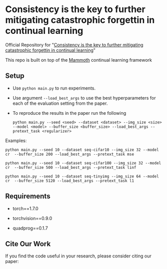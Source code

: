 # Consistency is the key to further mitigating catastrophic forgettin in continual learning 
Official Repository for  "[Consistency is the key to further mitigating catastrophic forgettin in continual learning](https://arxiv.org/abs/2207.04998)"

This repo is built on top of the [Mammoth](https://github.com/aimagelab/mammoth) continual learning framework

## Setup

+ Use `python main.py` to run experiments.
+ Use argument `--load_best_args` to use the best hyperparameters for each of the evaluation setting from the paper.
+ To reproduce the results in the paper run the following

    `python main.py --seed <seed> --dataset <dataset> --img_size <size> --model <model> --buffer_size <buffer_size> --load_best_args --pretext_task <regularizer>`

 Examples:
    
    python main.py --seed 10 --dataset seq-cifar10 --img_size 32 --model cr  --buffer_size 200 --load_best_args --pretext_task mse
  
    python main.py --seed 10 --dataset seq-cifar100 --img_size 32 --model cr  --buffer_size 500 --load_best_args --pretext_task linf

    python main.py --seed 10 --dataset seq-tinyimg --img_size 64 --model cr  --buffer_size 5120 --load_best_args --pretext_task l1
    

## Requirements

- torch==1.7.0

- torchvision==0.9.0 

- quadprog==0.1.7

## Cite Our Work

If you find the code useful in your research, please consider citing our paper:

